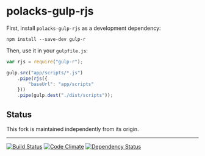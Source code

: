 # polacks-gulp-rjs

First, install `polacks-gulp-rjs` as a development dependency:

```shell
npm install --save-dev gulp-r
```

Then, use it in your `gulpfile.js`:

```javascript
var rjs = require("gulp-r");

gulp.src("app/scripts/*.js")
    .pipe(rjs({
        "baseUrl": "app/scripts"
    }))
    .pipe(gulp.dest("./dist/scripts"));
```

## Status

This fork is maintained independently from its origin.

---

[![Build Status](https://travis-ci.org/polacks/polacks-gulp-rjs.svg?branch=master)](https://travis-ci.org/polacks/polacks-gulp-rjs)
[![Code Climate](https://codeclimate.com/github/polacks/polacks-gulp-rjs.png)](https://codeclimate.com/github/polacks/polacks-gulp-rjs)
[![Dependency Status](https://david-dm.org/polacks/polacks-gulp-rjs.svg)](https://david-dm.org/polacks/polacks-gulp-rjs)
